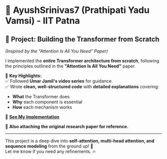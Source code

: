 # 🚀 **AyushSrinivas7 (Prathipati Yadu Vamsi) - IIT Patna**  

## 🎯 **Project: Building the Transformer from Scratch**  
_(Inspired by the "Attention Is All You Need" Paper)_  

I implemented the **entire Transformer architecture from scratch**, following the principles outlined in the **"Attention Is All You Need"** paper.   

🔹 **Key Highlights:**  
✅ Followed **Umar Jamil's video series** for guidance.  
✅ Wrote **clean, well-structured code** with **detailed explanations** covering:  
   - **What** the Transformer does  
   - **Why** each component is essential  
   - **How** each mechanism works  

🔗 **[See My Implementation](https://drive.google.com/uc?export=view&id=1c1cOeIYYzpOOasmUvFC0gV5wDcK9Hpqh)**  

📄 **Also attaching the original research paper for reference.**  

---

This project is a deep dive into **self-attention, multi-head attention, and sequence modeling** from the ground up! 🚀  
Let me know if you need any refinements. 🔥  
